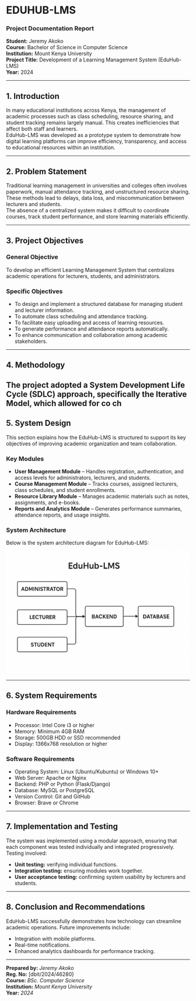 # EDUHUB-LMS  
### Project Documentation Report  
**Student:** Jeremy Akoko  
**Course:** Bachelor of Science in Computer Science  
**Institution:** Mount Kenya University  
**Project Title:** Development of a Learning Management System (EduHub-LMS)  
**Year:** 2024  

---

## 1. Introduction
In many educational institutions across Kenya, the management of academic processes such as class scheduling, resource sharing, and student tracking remains largely manual. This creates inefficiencies that affect both staff and learners.  
EduHub-LMS was developed as a prototype system to demonstrate how digital learning platforms can improve efficiency, transparency, and access to educational resources within an institution.

---

## 2. Problem Statement
Traditional learning management in universities and colleges often involves paperwork, manual attendance tracking, and unstructured resource sharing.  
These methods lead to delays, data loss, and miscommunication between lecturers and students.  
The absence of a centralized system makes it difficult to coordinate courses, track student performance, and store learning materials efficiently.

---

## 3. Project Objectives
### General Objective
To develop an efficient Learning Management System that centralizes academic operations for lecturers, students, and administrators.

### Specific Objectives
- To design and implement a structured database for managing student and lecturer information.  
- To automate class scheduling and attendance tracking.  
- To facilitate easy uploading and access of learning resources.  
- To generate performance and attendance reports automatically.  
- To enhance communication and collaboration among academic stakeholders.

---

## 4. Methodology
The project adopted a **System Development Life Cycle (SDLC)** approach, specifically the **Iterative Model**, which allowed for co
ch
---

## 5. System Design

This section explains how the EduHub-LMS is structured to support its key objectives of improving academic organization and team collaboration.

### Key Modules
- **User Management Module** – Handles registration, authentication, and access levels for administrators, lecturers, and students.
- **Course Management Module** – Tracks courses, assigned lecturers, class schedules, and student enrollments.
- **Resource Library Module** – Manages academic materials such as notes, assignments, and e-books.
- **Reports and Analytics Module** – Generates performance summaries, attendance reports, and usage insights.

### System Architecture

Below is the system architecture diagram for EduHub-LMS:

![System Architecture Diagram](assets/system_architecture.png)

---

## 6. System Requirements

### Hardware Requirements
- Processor: Intel Core i3 or higher  
- Memory: Minimum 4GB RAM  
- Storage: 500GB HDD or SSD recommended  
- Display: 1366x768 resolution or higher  

### Software Requirements
- Operating System: Linux (Ubuntu/Kubuntu) or Windows 10+  
- Web Server: Apache or Nginx  
- Backend: PHP or Python (Flask/Django)  
- Database: MySQL or PostgreSQL  
- Version Control: Git and GitHub  
- Browser: Brave or Chrome  

---

## 7. Implementation and Testing

The system was implemented using a modular approach, ensuring that each component was tested individually and integrated progressively.  
Testing involved:
- **Unit testing:** verifying individual functions.  
- **Integration testing:** ensuring modules work together.  
- **User acceptance testing:** confirming system usability by lecturers and students.

---

## 8. Conclusion and Recommendations

EduHub-LMS successfully demonstrates how technology can streamline academic operations. Future improvements include:
- Integration with mobile platforms.
- Real-time notifications.
- Enhanced analytics dashboards for performance tracking.

---

**Prepared by:** *Jeremy Akoko*  
**Reg. No:** [dbit/2024/46280]  
**Course:** *BSc. Computer Science*  
**Institution:** *Mount Kenya University*  
**Year:** *2024*
